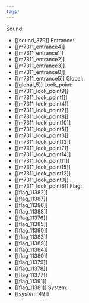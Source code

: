 ```yaml
---
tags:
---
```

Sound:
- [[sound_379]]
Entrance:
- [[m7311_entrance4]]
- [[m7311_entrance1]]
- [[m7311_entrance2]]
- [[m7311_entrance3]]
- [[m7311_entrance0]]
- [[m7311_entrance5]]
Global:
- [[global_5]]
Look_point:
- [[m7311_look_point9]]
- [[m7311_look_point1]]
- [[m7311_look_point4]]
- [[m7311_look_point2]]
- [[m7311_look_point8]]
- [[m7311_look_point10]]
- [[m7311_look_point5]]
- [[m7311_look_point3]]
- [[m7311_look_point13]]
- [[m7311_look_point7]]
- [[m7311_look_point14]]
- [[m7311_look_point11]]
- [[m7311_look_point15]]
- [[m7311_look_point12]]
- [[m7311_look_point0]]
- [[m7311_look_point6]]
Flag:
- [[flag_11382]]
- [[flag_11387]]
- [[flag_11386]]
- [[flag_11388]]
- [[flag_11376]]
- [[flag_11385]]
- [[flag_11390]]
- [[flag_11383]]
- [[flag_11389]]
- [[flag_11384]]
- [[flag_11380]]
- [[flag_11379]]
- [[flag_11378]]
- [[flag_11377]]
- [[flag_11391]]
- [[flag_11381]]
System:
- [[system_49]]
